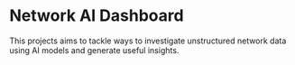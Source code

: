 # Network AI Dashboard

This projects aims to tackle ways to investigate unstructured network data using AI models and generate useful insights.